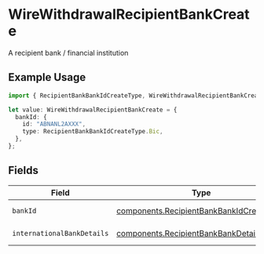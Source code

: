 # WireWithdrawalRecipientBankCreate

A recipient bank / financial institution

## Example Usage

```typescript
import { RecipientBankBankIdCreateType, WireWithdrawalRecipientBankCreate } from "@apexfintechsolutions/ascend-sdk/models/components";

let value: WireWithdrawalRecipientBankCreate = {
  bankId: {
    id: "ABNANL2AXXX",
    type: RecipientBankBankIdCreateType.Bic,
  },
};
```

## Fields

| Field                                                                                                  | Type                                                                                                   | Required                                                                                               | Description                                                                                            |
| ------------------------------------------------------------------------------------------------------ | ------------------------------------------------------------------------------------------------------ | ------------------------------------------------------------------------------------------------------ | ------------------------------------------------------------------------------------------------------ |
| `bankId`                                                                                               | [components.RecipientBankBankIdCreate](../../models/components/recipientbankbankidcreate.md)           | :heavy_check_mark:                                                                                     | A bank identifier                                                                                      |
| `internationalBankDetails`                                                                             | [components.RecipientBankBankDetailsCreate](../../models/components/recipientbankbankdetailscreate.md) | :heavy_minus_sign:                                                                                     | Bank details                                                                                           |